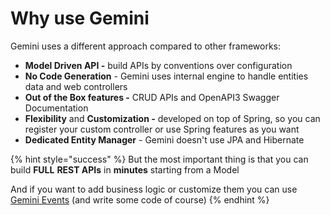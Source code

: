# Why use Gemini

Gemini uses a different approach compared to other frameworks:

* **Model Driven API -** build APIs by conventions over configuration 
* **No Code Generation** - Gemini uses internal engine to handle entities data and web controllers
* **Out of the Box features -** CRUD APIs and OpenAPI3 Swagger Documentation
* **Flexibility** and **Customization -** developed on top of Spring, so you can register your custom controller or use Spring features as you want 
* **Dedicated Entity Manager** - Gemini doesn't use JPA and Hibernate

{% hint style="success" %}
But the most important thing is that you can build **FULL** **REST APIs** in **minutes** starting from a Model

And if you want to add business logic or customize them you can use [Gemini Events](main-features/events-and-callbacks.md) \(and write some code of course\)
{% endhint %}




